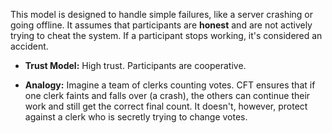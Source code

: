 This model is designed to handle simple failures, like a server crashing or going offline. It assumes that participants are **honest** and are not actively trying to cheat the system. If a participant stops working, it's considered an accident.

- **Trust Model:** High trust. Participants are cooperative.
    
- **Analogy:** Imagine a team of clerks counting votes. CFT ensures that if one clerk faints and falls over (a crash), the others can continue their work and still get the correct final count. It doesn't, however, protect against a clerk who is secretly trying to change votes.